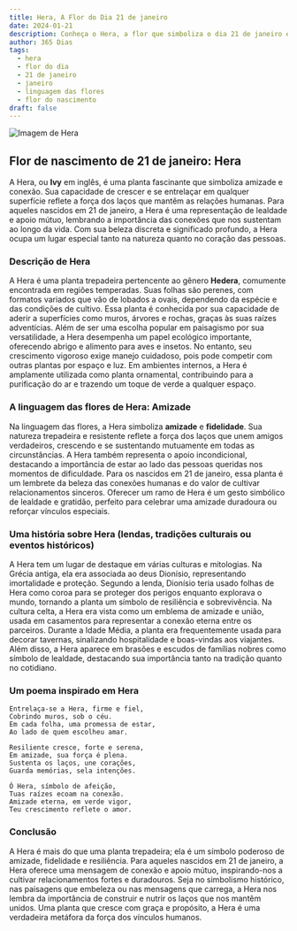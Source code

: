 ```yaml
---
title: Hera, A Flor do Dia 21 de janeiro
date: 2024-01-21
description: Conheça o Hera, a flor que simboliza o dia 21 de janeiro e seu significado 'Amizade'. Explore a beleza e o simbolismo desta flor encantadora.
author: 365 Dias
tags:
  - hera
  - flor do dia
  - 21 de janeiro
  - janeiro
  - linguagem das flores
  - flor do nascimento
draft: false
---
```


![Imagem de Hera](https://cdn.pixabay.com/photo/2017/03/05/18/09/texture-2119303_640.jpg#center)


## Flor de nascimento de 21 de janeiro: Hera

A Hera, ou **Ivy** em inglês, é uma planta fascinante que simboliza amizade e conexão. Sua capacidade de crescer e se entrelaçar em qualquer superfície reflete a força dos laços que mantêm as relações humanas. Para aqueles nascidos em 21 de janeiro, a Hera é uma representação de lealdade e apoio mútuo, lembrando a importância das conexões que nos sustentam ao longo da vida. Com sua beleza discreta e significado profundo, a Hera ocupa um lugar especial tanto na natureza quanto no coração das pessoas.

### Descrição de Hera

A Hera é uma planta trepadeira pertencente ao gênero **Hedera**, comumente encontrada em regiões temperadas. Suas folhas são perenes, com formatos variados que vão de lobados a ovais, dependendo da espécie e das condições de cultivo. Essa planta é conhecida por sua capacidade de aderir a superfícies como muros, árvores e rochas, graças às suas raízes adventícias. Além de ser uma escolha popular em paisagismo por sua versatilidade, a Hera desempenha um papel ecológico importante, oferecendo abrigo e alimento para aves e insetos. No entanto, seu crescimento vigoroso exige manejo cuidadoso, pois pode competir com outras plantas por espaço e luz. Em ambientes internos, a Hera é amplamente utilizada como planta ornamental, contribuindo para a purificação do ar e trazendo um toque de verde a qualquer espaço.

### A linguagem das flores de Hera: Amizade

Na linguagem das flores, a Hera simboliza **amizade** e **fidelidade**. Sua natureza trepadeira e resistente reflete a força dos laços que unem amigos verdadeiros, crescendo e se sustentando mutuamente em todas as circunstâncias. A Hera também representa o apoio incondicional, destacando a importância de estar ao lado das pessoas queridas nos momentos de dificuldade. Para os nascidos em 21 de janeiro, essa planta é um lembrete da beleza das conexões humanas e do valor de cultivar relacionamentos sinceros. Oferecer um ramo de Hera é um gesto simbólico de lealdade e gratidão, perfeito para celebrar uma amizade duradoura ou reforçar vínculos especiais.

### Uma história sobre Hera (lendas, tradições culturais ou eventos históricos)

A Hera tem um lugar de destaque em várias culturas e mitologias. Na Grécia antiga, ela era associada ao deus Dionísio, representando imortalidade e proteção. Segundo a lenda, Dionísio teria usado folhas de Hera como coroa para se proteger dos perigos enquanto explorava o mundo, tornando a planta um símbolo de resiliência e sobrevivência. Na cultura celta, a Hera era vista como um emblema de amizade e união, usada em casamentos para representar a conexão eterna entre os parceiros. Durante a Idade Média, a planta era frequentemente usada para decorar tavernas, sinalizando hospitalidade e boas-vindas aos viajantes. Além disso, a Hera aparece em brasões e escudos de famílias nobres como símbolo de lealdade, destacando sua importância tanto na tradição quanto no cotidiano.

### Um poema inspirado em Hera

```
Entrelaça-se a Hera, firme e fiel,  
Cobrindo muros, sob o céu.  
Em cada folha, uma promessa de estar,  
Ao lado de quem escolheu amar.  

Resiliente cresce, forte e serena,  
Em amizade, sua força é plena.  
Sustenta os laços, une corações,  
Guarda memórias, sela intenções.  

Ó Hera, símbolo de afeição,  
Tuas raízes ecoam na conexão.  
Amizade eterna, em verde vigor,  
Teu crescimento reflete o amor.  
```

### Conclusão

A Hera é mais do que uma planta trepadeira; ela é um símbolo poderoso de amizade, fidelidade e resiliência. Para aqueles nascidos em 21 de janeiro, a Hera oferece uma mensagem de conexão e apoio mútuo, inspirando-nos a cultivar relacionamentos fortes e duradouros. Seja no simbolismo histórico, nas paisagens que embeleza ou nas mensagens que carrega, a Hera nos lembra da importância de construir e nutrir os laços que nos mantêm unidos. Uma planta que cresce com graça e propósito, a Hera é uma verdadeira metáfora da força dos vínculos humanos.